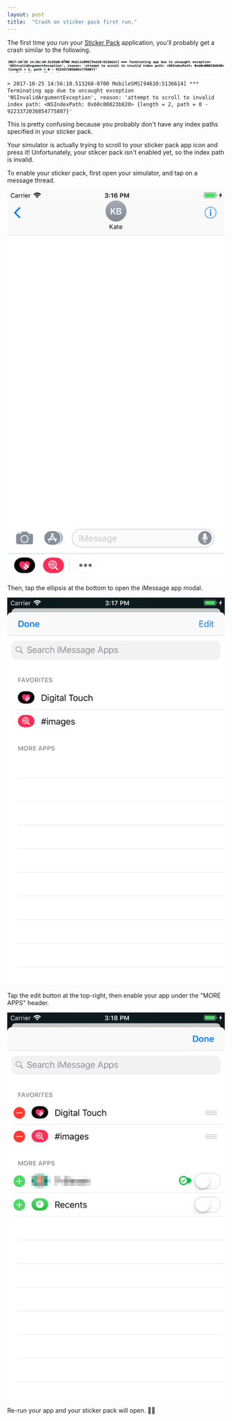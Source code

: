 ```yaml
---
layout: post
title:  "Crash on sticker pack first run."
---
```


The first time you run your [Sticker Pack](https://developer.apple.com/stickers/) application, you'll probably get a crash similar to the following.

![attempt to scroll to invalid index path](/img/sticker-crash/output.png)
```
> 2017-10-25 14:56:10.513268-0700 MobileSMS[94610:5136614] *** Terminating app due to uncaught exception 'NSInvalidArgumentException', reason: 'attempt to scroll to invalid index path: <NSIndexPath: 0x60c00023b820> {length = 2, path = 0 - 9223372036854775807}'
```

This is pretty confusing because you probably don't have any index paths specified in your sticker pack.

Your simulator is actually trying to scroll to your sticker pack app icon and press it! Unfortunately, your stikcer pack isn't enabled yet, so the index path is invalid.

To enable your sticker pack, first open your simulator, and tap on a message thread.

![Kate conversation](/img/sticker-crash/kate.png)

Then, tap the ellipsis at the bottom to open the iMessage app modal.

![iMessage app modal](/img/sticker-crash/modal.png)

Tap the edit button at the top-right, then enable your app under the "MORE APPS" header.

![Enable sticker pack](/img/sticker-crash/edit.png)

Re-run your app and your sticker pack will open. 👍🏼
